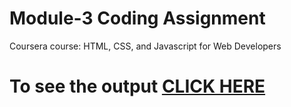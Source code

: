 

# Module-3 Coding Assignment

Coursera course: HTML, CSS, and Javascript for Web Developers

# To see the output [CLICK HERE](https://adarshgupta404.github.io/Coursera-Johns-Hopkins/module-5/index.html)

